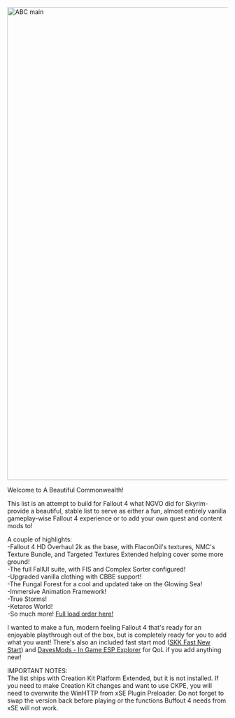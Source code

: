 <img width="1920" height="1080" alt="ABC main" src="https://github.com/user-attachments/assets/21756c12-80b9-4288-a9b4-7f13a3a09825" />


Welcome to A Beautiful Commonwealth!



This list is an attempt to build for Fallout 4 what NGVO did for Skyrim- provide a beautiful, stable list to serve as either a fun, almost entirely vanilla gameplay-wise Fallout 4 experience or to add your own quest and content mods to!


A couple of highlights:  
-Fallout 4 HD Overhaul 2k as the base, with FlaconOil's textures, NMC's Texture Bundle, and Targeted Textures Extended helping cover some more ground!  
-The full FallUI suite, with FIS and Complex Sorter configured!  
-Upgraded vanilla clothing with CBBE support!  
-The Fungal Forest for a cool and updated take on the Glowing Sea!  
-Immersive Animation Framework!   
-True Storms!  
-Ketaros World!  
-So much more! [Full load order here!](https://loadorderlibrary.com/lists/a-beautiful-commonwealth)

I wanted to make a fun, modern feeling Fallout 4 that's ready for an enjoyable playthrough out of the box, but is completely ready for you to add what you want! There's also an included fast start mod ([SKK Fast New Start](https://www.nexusmods.com/fallout4/mods/29227)) and [DavesMods - In Game ESP Explorer](https://www.nexusmods.com/fallout4/mods/42520) for QoL if you add anything new!


IMPORTANT NOTES:  
The list ships with Creation Kit Platform Extended, but it is not installed. If you need to make Creation Kit changes and want to use CKPE, you will need to overwrite the WinHTTP from xSE Plugin Preloader. Do not forget to swap the version back before playing or the functions Buffout 4 needs from xSE will not work. 
